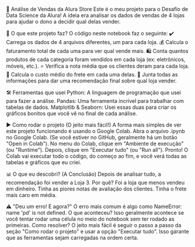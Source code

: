 🛒 Análise de Vendas da Alura Store
Este é o meu projeto para o Desafio de Data Science da Alura! A ideia era analisar os dados de vendas de 4 lojas para ajudar o dono a decidir qual delas vender.

🎯 O que este projeto faz?
O código neste notebook faz o seguinte:
✔️ Carrega os dados de 4 arquivos diferentes, um para cada loja.
💰 Calcula o faturamento total de cada uma para ver qual vende mais.
🛍️ Conta quantos produtos de cada categoria foram vendidos em cada loja (ex: eletrônicos, móveis, etc.).
⭐ Verifica a nota média que os clientes deram para cada loja.
🚚 Calcula o custo médio do frete em cada uma delas.
🤔 Junta todas as informações para dar uma recomendação final sobre qual loja vender.

🛠️ Ferramentas que usei
Python: A linguagem de programação que usei para fazer a análise.
Pandas: Uma ferramenta incrível para trabalhar com tabelas de dados.
Matplotlib & Seaborn: Usei essas duas para criar os gráficos bonitos que você vê no final de cada análise.

▶️ Como rodar o projeto (O jeito mais fácil!)
A forma mais simples de ver este projeto funcionando é usando o Google Colab.
Abra o arquivo .ipynb no Google Colab. (Se você estiver no GitHub, geralmente há um botão "Open in Colab").
No menu do Colab, clique em "Ambiente de execução" (ou "Runtime").
Depois, clique em "Executar tudo" (ou "Run all").
Pronto! O Colab vai executar todo o código, do começo ao fim, e você verá todas as tabelas e gráficos que eu criei.

📊 O que eu descobri? (A Conclusão)
Depois de analisar tudo, a recomendação foi vender a Loja 3.
Por quê?
Foi a loja que menos vendeu em dinheiro.
Tinha as piores notas de avaliação dos clientes.
Tinha o frete mais caro em média.

⚠️ "Deu um erro! E agora?"
O erro mais comum é algo como NameError: name 'pd' is not defined.
O que aconteceu? Isso geralmente acontece se você tentar rodar uma célula no meio do notebook sem ter rodado as primeiras.
Como resolver? O jeito mais fácil é seguir o passo a passo da seção "Como rodar o projeto" e usar a opção "Executar tudo". Isso garante que as ferramentas sejam carregadas na ordem certa.
